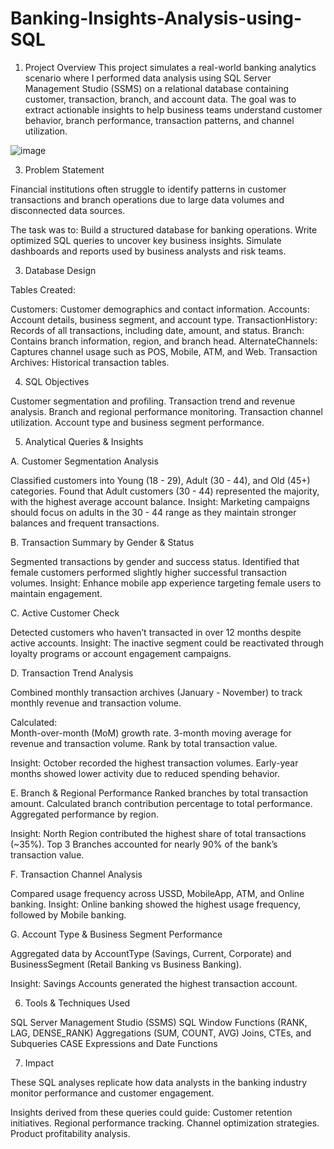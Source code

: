 # Banking-Insights-Analysis-using-SQL

1. Project Overview 
This project simulates a real-world banking analytics scenario where I performed data analysis using SQL Server Management Studio (SSMS) on a relational database containing customer, transaction, branch, and account data. 
The goal was to extract actionable insights to help business teams understand customer behavior, branch performance, transaction patterns, and channel utilization.

![image](https://plus.unsplash.com/premium_photo-1755627771833-f6999781bb00?fm=jpg&ixid=M3wxMjA3fDB8MHxwaG90by1yZWxhdGVkfDE4fHx8ZW58MHx8fHx8&ixlib=rb-4.1.0&q=60&w=3000)
 

3. Problem Statement 

Financial institutions often struggle to identify patterns in customer transactions and branch operations due to large data volumes and disconnected data sources. 

The task was to: 
Build a structured database for banking operations. 
Write optimized SQL queries to uncover key business insights. 
Simulate dashboards and reports used by business analysts and risk teams. 


3. Database Design 

Tables Created: 

Customers: Customer demographics and contact information. 
Accounts: Account details, business segment, and account type. 
TransactionHistory: Records of all transactions, including date, amount, and status. 
Branch: Contains branch information, region, and branch head. 
AlternateChannels: Captures channel usage such as POS, Mobile, ATM, and Web. 
Transaction Archives: Historical transaction tables. 

 

4. SQL Objectives 

Customer segmentation and profiling. 
Transaction trend and revenue analysis. 
Branch and regional performance monitoring. 
Transaction channel utilization. 
Account type and business segment performance.  

 
5. Analytical Queries & Insights  

A. Customer Segmentation Analysis 

Classified customers into Young (18 - 29), Adult (30 - 44), and Old (45+) categories. 
Found that Adult customers (30 - 44) represented the majority, with the highest average account balance. 
Insight: Marketing campaigns should focus on adults in the 30 - 44 range as they maintain stronger balances and frequent transactions. 


B. Transaction Summary by Gender & Status 

Segmented transactions by gender and success status. 
Identified that female customers performed slightly higher successful transaction volumes. 
 Insight: Enhance mobile app experience targeting female users to maintain engagement. 


C. Active Customer Check 

Detected customers who haven’t transacted in over 12 months despite active accounts. 
Insight: The inactive segment could be reactivated through loyalty programs or account engagement campaigns. 


D. Transaction Trend Analysis 

Combined monthly transaction archives (January - November) to track monthly revenue and transaction volume. 

Calculated:  	
Month-over-month (MoM) growth rate. 
3-month moving average for revenue and transaction volume. 
Rank by total transaction value. 

 Insight: 
October recorded the highest transaction volumes. 
Early-year months showed lower activity due to reduced spending behavior. 
 

E. Branch & Regional Performance 
Ranked branches by total transaction amount. 
Calculated branch contribution percentage to total performance. 
Aggregated performance by region. 

 Insight: 
North Region contributed the highest share of total transactions (~35%). 
Top 3 Branches accounted for nearly 90% of the bank’s transaction value. 

 

F. Transaction Channel Analysis 

Compared usage frequency across USSD, MobileApp, ATM, and Online banking. 
Insight: 
Online banking showed the highest usage frequency, followed by Mobile banking. 
 

G. Account Type & Business Segment Performance 

Aggregated data by AccountType (Savings, Current, Corporate) and BusinessSegment (Retail Banking vs Business Banking). 

 Insight: 
Savings Accounts generated the highest transaction account. 

 
6. Tools & Techniques Used 

SQL Server Management Studio (SSMS) 
SQL Window Functions (RANK, LAG, DENSE_RANK) 
Aggregations (SUM, COUNT, AVG) 
Joins, CTEs, and Subqueries 
CASE Expressions and Date Functions 
 


7. Impact 

These SQL analyses replicate how data analysts in the banking industry monitor performance and customer engagement. 

 Insights derived from these queries could guide: 
Customer retention initiatives. 
Regional performance tracking. 
Channel optimization strategies. 
Product profitability analysis. 
